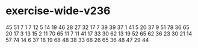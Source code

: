 # exercise-wide-v236
45
51
7
1
7
12
5
14
19
46
28
27
32
17
7
39
39
37
1
41
5
20
37
9
51
78
36
65
20
17
3
13
15
2
11
70
65
11
7
11
41
17
33
30
62
13
19
52
65
62
36
23
30
21
14
57
74
14
6
37
18
19
68
48
38
33
68
26
65
36
48
47
29
44

